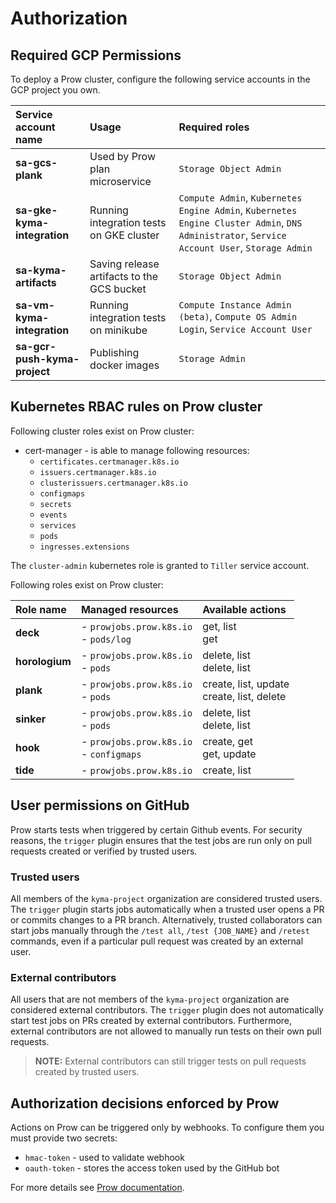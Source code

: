 # Authorization

## Required GCP Permissions

To deploy a Prow cluster, configure the following service accounts in the GCP project you own.

| Service account name          | Usage                                                      | Required roles |
| :---------------------------- | :----------------------------------------------------------| :------------- |
| **sa-gcs-plank**              | Used by Prow plan microservice | `Storage Object Admin`
| **sa-gke-kyma-integration**   | Running integration tests on GKE cluster | `Compute Admin`, `Kubernetes Engine Admin`, `Kubernetes Engine Cluster Admin`, `DNS Administrator`, `Service Account User`, `Storage Admin`
| **sa-kyma-artifacts**         | Saving release artifacts to the GCS bucket | `Storage Object Admin`
| **sa-vm-kyma-integration**    | Running integration tests on minikube | `Compute Instance Admin (beta)`, `Compute OS Admin Login`, `Service Account User`
| **sa-gcr-push-kyma-project**  | Publishing docker images | `Storage Admin`

## Kubernetes RBAC rules on Prow cluster

Following cluster roles exist on Prow cluster:
- cert-manager - is able to manage following resources:
    - `certificates.certmanager.k8s.io` 
    - `issuers.certmanager.k8s.io`
    - `clusterissuers.certmanager.k8s.io`
    - `configmaps`
    - `secrets`
    - `events`
    - `services`
    - `pods`
    - `ingresses.extensions`

The `cluster-admin` kubernetes role is granted to `Tiller` service account.  

Following roles exist on Prow cluster:

| Role name   | Managed resources | Available actions |
| :---------- | :---------------- | :-------------- |
| **deck** | - `prowjobs.prow.k8s.io`  <br> - `pods/log` | get, list <br> get |
| **horologium** | - `prowjobs.prow.k8s.io`  <br> - `pods` | delete, list <br> delete, list |
| **plank** | - `prowjobs.prow.k8s.io` <br> - `pods` | create, list, update <br> create, list, delete |
| **sinker** | - `prowjobs.prow.k8s.io` <br> - `pods` | delete, list <br> delete, list |
| **hook** | - `prowjobs.prow.k8s.io` <br> - `configmaps` | create, get <br> get, update |
| **tide** | - `prowjobs.prow.k8s.io` |  create, list  |

## User permissions on GitHub

Prow starts tests when triggered by certain Github events. For security reasons, the `trigger` plugin ensures that the test jobs are run only on pull requests created or verified by trusted users.

### Trusted users
All members of the `kyma-project` organization are considered trusted users. The `trigger` plugin starts jobs automatically when a trusted user opens a PR or commits changes to a PR branch. Alternatively, trusted collaborators can start jobs manually through the `/test all`, `/test {JOB_NAME}` and `/retest` commands, even if a particular pull request was created by an external user. 

### External contributors
All users that are not members of the `kyma-project` organization are considered external contributors. The `trigger` plugin does not automatically start test jobs on PRs created by external contributors. Furthermore, external contributors are not allowed to manually run tests on their own pull requests.

> **NOTE:** External contributors can still trigger tests on pull requests created by trusted users.

## Authorization decisions enforced by Prow

Actions on Prow can be triggered only by webhooks. To configure them you must provide two secrets:
- `hmac-token` - used to validate webhook
- `oauth-token` - stores the access token used by the GitHub bot

For more details see [Prow documentation](https://github.com/kubernetes/test-infra/blob/master/prow/getting_started_deploy.md#create-the-github-secrets).

